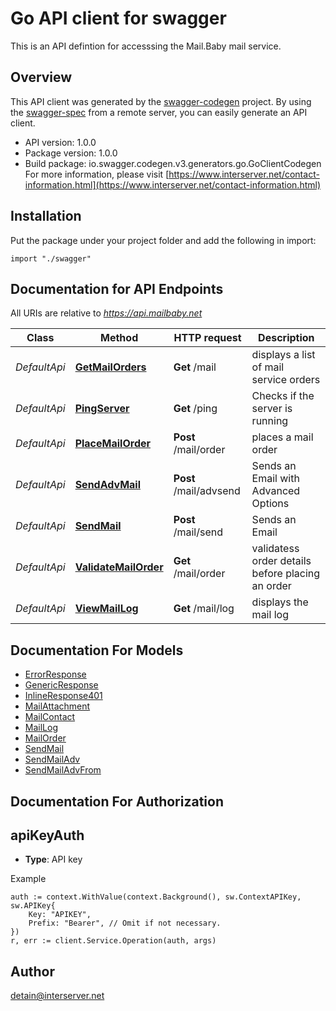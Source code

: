 # Go API client for swagger

This is an API defintion for accesssing the Mail.Baby mail service.

## Overview
This API client was generated by the [swagger-codegen](https://github.com/swagger-api/swagger-codegen) project.  By using the [swagger-spec](https://github.com/swagger-api/swagger-spec) from a remote server, you can easily generate an API client.

- API version: 1.0.0
- Package version: 1.0.0
- Build package: io.swagger.codegen.v3.generators.go.GoClientCodegen
For more information, please visit [https://www.interserver.net/contact-information.html](https://www.interserver.net/contact-information.html)

## Installation
Put the package under your project folder and add the following in import:
```golang
import "./swagger"
```

## Documentation for API Endpoints

All URIs are relative to *https://api.mailbaby.net*

Class | Method | HTTP request | Description
------------ | ------------- | ------------- | -------------
*DefaultApi* | [**GetMailOrders**](docs/DefaultApi.md#getmailorders) | **Get** /mail | displays a list of mail service orders
*DefaultApi* | [**PingServer**](docs/DefaultApi.md#pingserver) | **Get** /ping | Checks if the server is running
*DefaultApi* | [**PlaceMailOrder**](docs/DefaultApi.md#placemailorder) | **Post** /mail/order | places a mail order
*DefaultApi* | [**SendAdvMail**](docs/DefaultApi.md#sendadvmail) | **Post** /mail/advsend | Sends an Email with Advanced Options
*DefaultApi* | [**SendMail**](docs/DefaultApi.md#sendmail) | **Post** /mail/send | Sends an Email
*DefaultApi* | [**ValidateMailOrder**](docs/DefaultApi.md#validatemailorder) | **Get** /mail/order | validatess order details before placing an order
*DefaultApi* | [**ViewMailLog**](docs/DefaultApi.md#viewmaillog) | **Get** /mail/log | displays the mail log

## Documentation For Models

 - [ErrorResponse](docs/ErrorResponse.md)
 - [GenericResponse](docs/GenericResponse.md)
 - [InlineResponse401](docs/InlineResponse401.md)
 - [MailAttachment](docs/MailAttachment.md)
 - [MailContact](docs/MailContact.md)
 - [MailLog](docs/MailLog.md)
 - [MailOrder](docs/MailOrder.md)
 - [SendMail](docs/SendMail.md)
 - [SendMailAdv](docs/SendMailAdv.md)
 - [SendMailAdvFrom](docs/SendMailAdvFrom.md)

## Documentation For Authorization

## apiKeyAuth
- **Type**: API key 

Example
```golang
auth := context.WithValue(context.Background(), sw.ContextAPIKey, sw.APIKey{
	Key: "APIKEY",
	Prefix: "Bearer", // Omit if not necessary.
})
r, err := client.Service.Operation(auth, args)
```

## Author

detain@interserver.net
